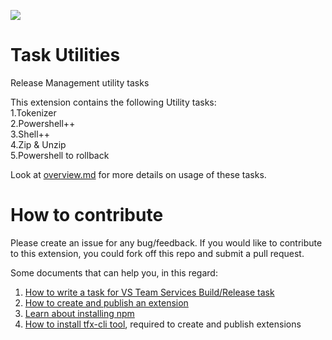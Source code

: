 ![](https://github.com/openalm/Extension-UtilitiesPack/blob/master/Utilites/images/Icon128.png)
# Task Utilities
Release Management utility tasks

This extension contains the following Utility tasks:<br>
1.Tokenizer <br>
2.Powershell++ <br>
3.Shell++ <br>
4.Zip & Unzip <br>
5.Powershell to rollback<br>

Look at [overview.md](Utilites/overview.md) for more details on usage of these tasks.

# How to contribute

Please create an issue for any bug/feedback. If you would like to contribute to this extension, you could fork off this repo and submit a pull request.

Some documents that can help you, in this regard:<br>
1. [How to write a task for VS Team Services Build/Release task](https://github.com/Microsoft/vso-agent-tasks#writing-tasks)<br>
2. [How to create and publish an extension](https://www.visualstudio.com/en-us/integrate/extensions/publish/overview)<br>
3. [Learn about installing npm](https://www.npmjs.com/package/npm)<br>
4. [How to install tfx-cli tool](https://github.com/Microsoft/tfs-cli), required to create and publish extensions<br>
